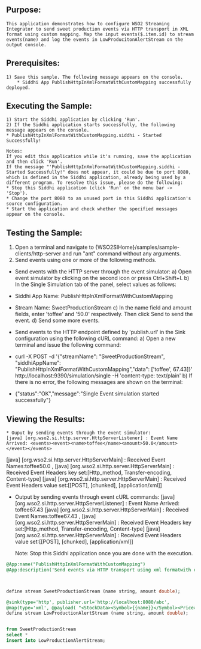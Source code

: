 
## Purpose:
	This application demonstrates how to configure WSO2 Streaming Integrator to send sweet production events via HTTP transport in XML format using custom mapping. Map the input events($.item.id) to stream events(name) and log the events in LowProducitonAlertStream on the output console.

## Prerequisites:
	1) Save this sample. The following message appears on the console. 
	    * Siddhi App PublishHttpInXmlFormatWithCustomMapping successfully deployed. 

## Executing the Sample:
	1) Start the Siddhi application by clicking 'Run'.
	2) If the Siddhi application starts successfully, the following message appears on the console.
	* PublishHttpInXmlFormatWithCustomMapping.siddhi - Started Successfully!

	Notes:
	If you edit this application while it's running, save the application and then click 'Run'.
	If the message "'PublishHttpInXmlFormatWithCustomMapping.siddhi - Started Successfully!" does not appear, it could be due to port 8080, which is defined in the Siddhi application, already being used by a different program. To resolve this issue, please do the following:
	* Stop this Siddhi application (click 'Run' on the menu bar -> 'Stop').
	* Change the port 8080 to an unused port in this Siddhi application's source configuration.
	* Start the application and check whether the specified messages appear on the console.

## Testing the Sample:
1) Open a terminal and navigate to {WSO2SIHome}/samples/sample-clients/http-server and run "ant" command without any arguments.
2) Send events using one or more of the following methods.
* Send events with the HTTP server through the event simulator:
a) Open event simulator by clicking on the second icon or press Ctrl+Shift+I.
b) In the Single Simulation tab of the panel, select values as follows:
* Siddhi App Name: PublishHttpInXmlFormatWithCustomMapping
* Stream Name: SweetProductionStream
c) In the name field and amount fields, enter 'toffee' and '50.0' respectively. Then click Send to send the event.
d) Send some more events.

* Send events to the HTTP endpoint defined by 'publish.url' in the Sink configuration using the following cURL command:
a) Open a new terminal and issue the following command:
* curl -X POST -d '{"streamName": "SweetProductionStream", "siddhiAppName": "PublishHttpInXmlFormatWithCustomMapping","data": ['toffee', 67.43]}' http://localhost:9390/simulation/single -H 'content-type: text/plain'
b) If there is no error, the following messages are shown on the terminal:
*  {"status":"OK","message":"Single Event simulation started successfully"}

## Viewing the Results:
	* Ouput by sending events through the event simulator:
	[java] [org.wso2.si.http.server.HttpServerListener] : Event Name Arrived: <events><event><name>toffee</name><amount>50.0</amount></event></events>
[java] [org.wso2.si.http.server.HttpServerMain] : Received Event Names:<events><event><name>toffee</name><amount>50.0</amount></event></events> ,
[java] [org.wso2.si.http.server.HttpServerMain] : Received Event Headers key set:[Http_method, Transfer-encoding, Content-type]
[java] [org.wso2.si.http.server.HttpServerMain] : Received Event Headers value set:[[POST], [chunked], [application/xml]]


* Output by sending events through event cURL commands:
[java] [org.wso2.si.http.server.HttpServerListener] : Event Name Arrived: <events><event><name>toffee</name><amount>67.43</amount></event></events>
[java] [org.wso2.si.http.server.HttpServerMain] : Received Event Names:<events><event><name>toffee</name><amount>67.43</amount></event></events> ,
[java] [org.wso2.si.http.server.HttpServerMain] : Received Event Headers key set:[Http_method, Transfer-encoding, Content-type]
[java] [org.wso2.si.http.server.HttpServerMain] : Received Event Headers value set:[[POST], [chunked], [application/xml]]

	Note:
	Stop this Siddhi application once you are done with the execution.

```sql
@App:name("PublishHttpInXmlFormatWithCustomMapping")
@App:description('Send events via HTTP transport using xml formatwith custom mapping')



define stream SweetProductionStream (name string, amount double);

@sink(type='http', publisher.url='http://localhost:8080/abc',
@map(type='xml', @payload( "<StockData><Symbol>{{name}}</Symbol><Price>{{amount}}</Price></StockData>")))
define stream LowProductionAlertStream (name string, amount double);


from SweetProductionStream
select *
insert into LowProductionAlertStream;
```